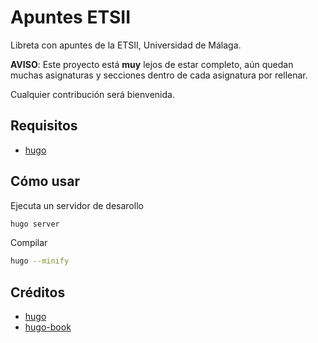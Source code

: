 # Apuntes ETSII
Libreta con apuntes de la ETSII, Universidad de Málaga.

**AVISO**: Este proyecto está **muy** lejos de estar completo, aún quedan muchas asignaturas y secciones dentro de cada asignatura por rellenar.

Cualquier contribución será bienvenida.

## Requisitos
* [hugo](https://gohugo.io)

## Cómo usar
Ejecuta un servidor de desarollo
```bash
hugo server
```

Compilar
```bash
hugo --minify
```

## Créditos
* [hugo](https://github.com/gohugoio/hugo)
* [hugo-book](https://github.com/alex-shpak/hugo-book)

